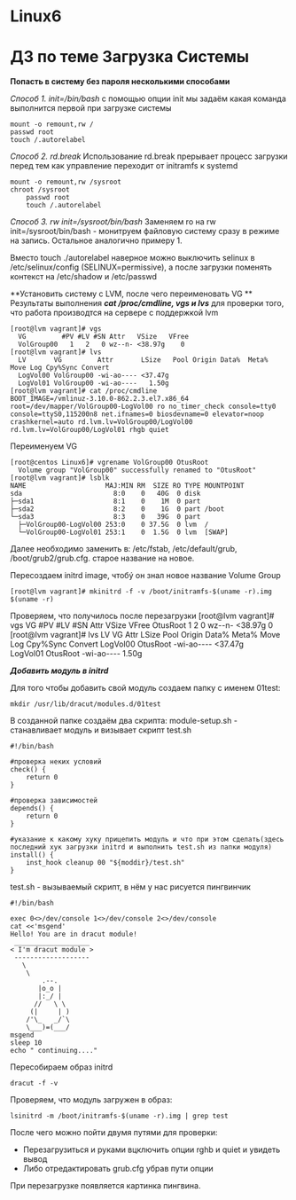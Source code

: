 # Linux6
# ДЗ по теме Загрузка Системы


**Попасть в систему без пароля несколькими способами**

*Способ 1. init=/bin/bash*
с помощью опции init мы задаём какая команда выполнится первой при загрузке системы

	mount -o remount,rw /
	passwd root
	touch /.autorelabel

*Способ 2. rd.break*
Использование rd.break прерывает процесс загрузки перед тем как управление переходит от initramfs к systemd
	
	mount -o remount,rw /sysroot
	chroot /sysroot
        passwd root
        touch /.autorelabel

*Способ 3. rw init=/sysroot/bin/bash*
Заменяем ro на rw init=/sysroot/bin/bash - монитруем файловую систему сразу в режиме на запись. Остальное аналогично  примерy 1.

Вместо touch ./autorelabel наверное можно выключить selinux в /etc/selinux/config (SELINUX=permissive), а после загрузки поменять контекст на /etc/shadow и /etc/passwd

**Установить систему с LVM, после чего переименовать VG **
Результаты выполнения ***cat /proc/cmdline, vgs и lvs*** для проверки того, что работа производтся на сервере с поддержкой lvm

	[root@lvm vagrant]# vgs
	  VG         #PV #LV #SN Attr   VSize   VFree
	  VolGroup00   1   2   0 wz--n- <38.97g    0 
	[root@lvm vagrant]# lvs
	  LV       VG         Attr       LSize   Pool Origin Data%  Meta%  Move Log Cpy%Sync Convert
	  LogVol00 VolGroup00 -wi-ao---- <37.47g                                                    
	  LogVol01 VolGroup00 -wi-ao----   1.50g                                                    
	[root@lvm vagrant]# cat /proc/cmdline 
	BOOT_IMAGE=/vmlinuz-3.10.0-862.2.3.el7.x86_64 root=/dev/mapper/VolGroup00-LogVol00 ro no_timer_check console=tty0 console=ttyS0,115200n8 net.ifnames=0 biosdevname=0 elevator=noop crashkernel=auto rd.lvm.lv=VolGroup00/LogVol00 rd.lvm.lv=VolGroup00/LogVol01 rhgb quiet

Переименуем VG

	[root@centos Linux6]# vgrename VolGroup00 OtusRoot
	  Volume group "VolGroup00" successfully renamed to "OtusRoot"
	[root@lvm vagrant]# lsblk
	NAME                    MAJ:MIN RM  SIZE RO TYPE MOUNTPOINT
	sda                       8:0    0   40G  0 disk 
	├─sda1                    8:1    0    1M  0 part 
	├─sda2                    8:2    0    1G  0 part /boot
	└─sda3                    8:3    0   39G  0 part 
	  ├─VolGroup00-LogVol00 253:0    0 37.5G  0 lvm  /
	  └─VolGroup00-LogVol01 253:1    0  1.5G  0 lvm  [SWAP]

Далее необходимо заменить в: /etc/fstab, /etc/default/grub, /boot/grub2/grub.cfg. старое название на новое.

Пересоздаем initrd image, чтобý он знал новое название Volume Group

	[root@lvm vagrant]# mkinitrd -f -v /boot/initramfs-$(uname -r).img $(uname -r)

Проверяем, что получилось после перезагрузки
	[root@lvm vagrant]# vgs
	  VG       #PV #LV #SN Attr   VSize   VFree
	  OtusRoot   1   2   0 wz--n- <38.97g    0 
	[root@lvm vagrant]# lvs
	  LV       VG       Attr       LSize   Pool Origin Data%  Meta%  Move Log Cpy%Sync Convert
	  LogVol00 OtusRoot -wi-ao---- <37.47g                                                    
	  LogVol01 OtusRoot -wi-ao----   1.50g


***Добавить модуль в initrd***

Для того чтобы добавить свой модуль создаем папку с именем 01test:

	mkdir /usr/lib/dracut/modules.d/01test

В созданной папке создаём два скрипта:
module-setup.sh - станавливает модуль и визывает скрипт test.sh


	#!/bin/bash

	#проверка неких условий
	check() {
	    return 0
	}

	#проверка зависимостей	
	depends() {
	    return 0
	}

	#указание к какому хуку прицепить модуль и что при этом сделать(здесь последний хук загрузки initrd и выполнить test.sh из папки модуля)
	install() {
	    inst_hook cleanup 00 "${moddir}/test.sh"
	}

test.sh - вызываемый скрипт, в нём у нас рисуется пингвинчик

	#!/bin/bash

	exec 0<>/dev/console 1<>/dev/console 2<>/dev/console
	cat <<'msgend'
	Hello! You are in dracut module!
	 ___________________
	< I'm dracut module >
	 -------------------
	   \
	    \
	        .--.
	       |o_o |
	       |:_/ |
	      //   \ \
	     (|     | )
	    /'\_   _/`\
	    \___)=(___/
	msgend
	sleep 10
	echo " continuing...."

Пересобираем образ initrd

	dracut -f -v

Проверяем, что модуль загружен в образ:

	lsinitrd -m /boot/initramfs-$(uname -r).img | grep test

После чего можно пойти двумя путями для проверки:
- Перезагрузиться и руками вцключить опции rghb и quiet и увидеть вывод
- Либо отредактировать grub.cfg убрав пути опции

При перезагрузке появляется картинка пингвина.

